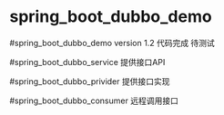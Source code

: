 # spring_boot_dubbo_demo


#spring_boot_dubbo_demo version 1.2 代码完成  待测试

#spring_boot_dubbo_service 提供接口API 

#spring_boot_dubbo_privider 提供接口实现

#spring_boot_dubbo_consumer 远程调用接口

